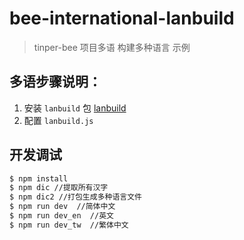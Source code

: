 # bee-international-lanbuild

>tinper-bee 项目多语 构建多种语言 示例


## 多语步骤说明：

1. 安装 `lanbuild` 包  [lanbuild](https://www.npmjs.com/package/lanbuild)
2. 配置 `lanbuild.js` 

## 开发调试

```sh
$ npm install
$ npm dic //提取所有汉字
$ npm dic2 //打包生成多种语言文件
$ npm run dev  //简体中文
$ npm run dev_en  //英文
$ npm run dev_tw  //繁体中文
```